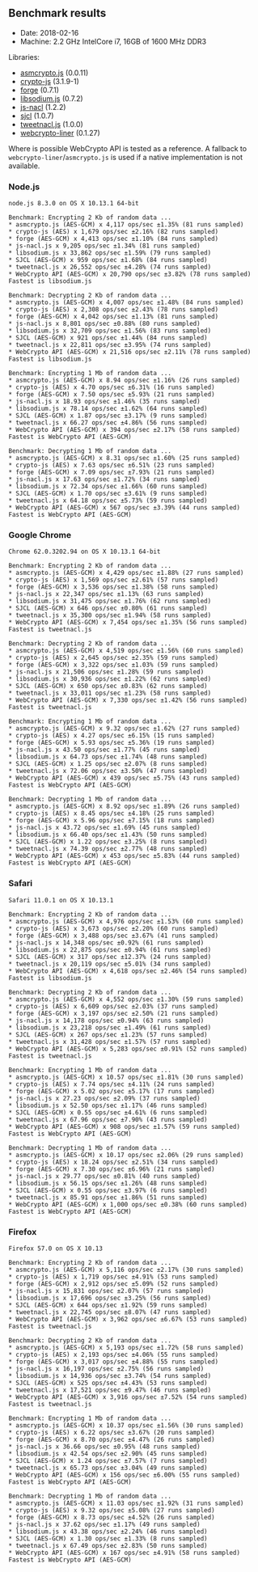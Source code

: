## Benchmark results

- Date: 2018-02-16
- Machine: 2.2 GHz IntelCore i7, 16GB of 1600 MHz DDR3

Libraries:
 * [asmcrypto.js](https://github.com/vibornoff/asmcrypto.js) (0.0.11)
 * [crypto-js](https://github.com/brix/crypto-js) (3.1.9-1)
 * [forge](https://github.com/digitalbazaar/forge) (0.7.1)
 * [libsodium.js](https://github.com/jedisct1/libsodium.js) (0.7.2)
 * [js-nacl](https://github.com/tonyg/js-nacl) (1.2.2)
 * [sjcl](https://github.com/bitwiseshiftleft/sjcl) (1.0.7)
 * [tweetnacl.js](https://github.com/dchest/tweetnacl-js) (1.0.0)
 * [webcrypto-liner](https://github.com/PeculiarVentures/webcrypto-liner) (0.1.27)

Where is possible WebCrypto API is tested as a reference.
A fallback to `webcrypto-liner`/`asmcrypto.js` is used if a native implementation is not available.


### Node.js

    node.js 8.3.0 on OS X 10.13.1 64-bit

    Benchmark: Encrypting 2 Kb of random data ...
    * asmcrypto.js (AES-GCM) x 4,117 ops/sec ±1.35% (81 runs sampled)
    * crypto-js (AES) x 1,679 ops/sec ±2.16% (82 runs sampled)
    * forge (AES-GCM) x 4,413 ops/sec ±1.10% (84 runs sampled)
    * js-nacl.js x 9,205 ops/sec ±1.34% (81 runs sampled)
    * libsodium.js x 33,862 ops/sec ±1.59% (79 runs sampled)
    * SJCL (AES-GCM) x 959 ops/sec ±1.68% (84 runs sampled)
    * tweetnacl.js x 26,552 ops/sec ±4.28% (74 runs sampled)
    * WebCrypto API (AES-GCM) x 20,790 ops/sec ±3.82% (78 runs sampled)
    Fastest is libsodium.js

    Benchmark: Decrypting 2 Kb of random data ...
    * asmcrypto.js (AES-GCM) x 4,007 ops/sec ±1.48% (84 runs sampled)
    * crypto-js (AES) x 2,308 ops/sec ±2.43% (78 runs sampled)
    * forge (AES-GCM) x 4,042 ops/sec ±1.13% (81 runs sampled)
    * js-nacl.js x 8,801 ops/sec ±0.88% (80 runs sampled)
    * libsodium.js x 32,709 ops/sec ±1.56% (83 runs sampled)
    * SJCL (AES-GCM) x 921 ops/sec ±1.44% (84 runs sampled)
    * tweetnacl.js x 22,811 ops/sec ±3.95% (74 runs sampled)
    * WebCrypto API (AES-GCM) x 21,516 ops/sec ±2.11% (78 runs sampled)
    Fastest is libsodium.js

    Benchmark: Encrypting 1 Mb of random data ...
    * asmcrypto.js (AES-GCM) x 8.94 ops/sec ±1.16% (26 runs sampled)
    * crypto-js (AES) x 4.70 ops/sec ±6.31% (16 runs sampled)
    * forge (AES-GCM) x 7.50 ops/sec ±5.93% (21 runs sampled)
    * js-nacl.js x 18.93 ops/sec ±1.46% (35 runs sampled)
    * libsodium.js x 78.14 ops/sec ±1.62% (64 runs sampled)
    * SJCL (AES-GCM) x 1.87 ops/sec ±3.17% (9 runs sampled)
    * tweetnacl.js x 66.27 ops/sec ±4.86% (56 runs sampled)
    * WebCrypto API (AES-GCM) x 394 ops/sec ±2.17% (58 runs sampled)
    Fastest is WebCrypto API (AES-GCM)

    Benchmark: Decrypting 1 Mb of random data ...
    * asmcrypto.js (AES-GCM) x 8.31 ops/sec ±1.60% (25 runs sampled)
    * crypto-js (AES) x 7.63 ops/sec ±6.51% (23 runs sampled)
    * forge (AES-GCM) x 7.09 ops/sec ±7.93% (21 runs sampled)
    * js-nacl.js x 17.63 ops/sec ±1.72% (34 runs sampled)
    * libsodium.js x 72.34 ops/sec ±1.66% (60 runs sampled)
    * SJCL (AES-GCM) x 1.70 ops/sec ±3.61% (9 runs sampled)
    * tweetnacl.js x 64.18 ops/sec ±5.73% (59 runs sampled)
    * WebCrypto API (AES-GCM) x 567 ops/sec ±3.39% (44 runs sampled)
    Fastest is WebCrypto API (AES-GCM)


### Google Chrome

    Chrome 62.0.3202.94 on OS X 10.13.1 64-bit

    Benchmark: Encrypting 2 Kb of random data ...
    * asmcrypto.js (AES-GCM) x 4,429 ops/sec ±1.88% (27 runs sampled)
    * crypto-js (AES) x 1,569 ops/sec ±2.61% (57 runs sampled)
    * forge (AES-GCM) x 3,536 ops/sec ±1.38% (58 runs sampled)
    * js-nacl.js x 22,347 ops/sec ±1.13% (63 runs sampled)
    * libsodium.js x 31,475 ops/sec ±1.76% (62 runs sampled)
    * SJCL (AES-GCM) x 646 ops/sec ±0.80% (61 runs sampled)
    * tweetnacl.js x 35,300 ops/sec ±1.94% (58 runs sampled)
    * WebCrypto API (AES-GCM) x 7,454 ops/sec ±1.35% (56 runs sampled)
    Fastest is tweetnacl.js

    Benchmark: Decrypting 2 Kb of random data ...
    * asmcrypto.js (AES-GCM) x 4,519 ops/sec ±1.56% (60 runs sampled)
    * crypto-js (AES) x 2,645 ops/sec ±2.35% (59 runs sampled)
    * forge (AES-GCM) x 3,322 ops/sec ±1.03% (59 runs sampled)
    * js-nacl.js x 21,506 ops/sec ±1.28% (59 runs sampled)
    * libsodium.js x 30,936 ops/sec ±1.22% (62 runs sampled)
    * SJCL (AES-GCM) x 650 ops/sec ±0.83% (62 runs sampled)
    * tweetnacl.js x 33,011 ops/sec ±1.23% (58 runs sampled)
    * WebCrypto API (AES-GCM) x 7,330 ops/sec ±1.42% (56 runs sampled)
    Fastest is tweetnacl.js

    Benchmark: Encrypting 1 Mb of random data ...
    * asmcrypto.js (AES-GCM) x 9.32 ops/sec ±1.62% (27 runs sampled)
    * crypto-js (AES) x 4.27 ops/sec ±6.15% (15 runs sampled)
    * forge (AES-GCM) x 5.93 ops/sec ±5.36% (19 runs sampled)
    * js-nacl.js x 43.50 ops/sec ±1.77% (45 runs sampled)
    * libsodium.js x 64.73 ops/sec ±1.74% (48 runs sampled)
    * SJCL (AES-GCM) x 1.25 ops/sec ±2.07% (8 runs sampled)
    * tweetnacl.js x 72.06 ops/sec ±3.50% (47 runs sampled)
    * WebCrypto API (AES-GCM) x 439 ops/sec ±5.75% (43 runs sampled)
    Fastest is WebCrypto API (AES-GCM)

    Benchmark: Decrypting 1 Mb of random data ...
    * asmcrypto.js (AES-GCM) x 8.92 ops/sec ±1.89% (26 runs sampled)
    * crypto-js (AES) x 8.45 ops/sec ±4.18% (25 runs sampled)
    * forge (AES-GCM) x 5.96 ops/sec ±7.15% (18 runs sampled)
    * js-nacl.js x 43.72 ops/sec ±1.69% (45 runs sampled)
    * libsodium.js x 66.40 ops/sec ±1.43% (50 runs sampled)
    * SJCL (AES-GCM) x 1.22 ops/sec ±3.25% (8 runs sampled)
    * tweetnacl.js x 74.39 ops/sec ±2.77% (48 runs sampled)
    * WebCrypto API (AES-GCM) x 453 ops/sec ±5.83% (44 runs sampled)
    Fastest is WebCrypto API (AES-GCM)


### Safari

    Safari 11.0.1 on OS X 10.13.1

    Benchmark: Encrypting 2 Kb of random data ...
    * asmcrypto.js (AES-GCM) x 4,976 ops/sec ±1.53% (60 runs sampled)
    * crypto-js (AES) x 3,673 ops/sec ±2.20% (60 runs sampled)
    * forge (AES-GCM) x 3,488 ops/sec ±3.67% (41 runs sampled)
    * js-nacl.js x 14,348 ops/sec ±0.92% (61 runs sampled)
    * libsodium.js x 22,875 ops/sec ±0.94% (61 runs sampled)
    * SJCL (AES-GCM) x 317 ops/sec ±12.37% (24 runs sampled)
    * tweetnacl.js x 20,119 ops/sec ±5.01% (34 runs sampled)
    * WebCrypto API (AES-GCM) x 4,618 ops/sec ±2.46% (54 runs sampled)
    Fastest is libsodium.js

    Benchmark: Decrypting 2 Kb of random data ...
    * asmcrypto.js (AES-GCM) x 4,552 ops/sec ±1.30% (59 runs sampled)
    * crypto-js (AES) x 6,609 ops/sec ±2.03% (37 runs sampled)
    * forge (AES-GCM) x 3,197 ops/sec ±2.50% (21 runs sampled)
    * js-nacl.js x 14,178 ops/sec ±0.94% (63 runs sampled)
    * libsodium.js x 23,218 ops/sec ±1.49% (61 runs sampled)
    * SJCL (AES-GCM) x 267 ops/sec ±1.23% (57 runs sampled)
    * tweetnacl.js x 31,428 ops/sec ±1.57% (57 runs sampled)
    * WebCrypto API (AES-GCM) x 5,283 ops/sec ±0.91% (52 runs sampled)
    Fastest is tweetnacl.js

    Benchmark: Encrypting 1 Mb of random data ...
    * asmcrypto.js (AES-GCM) x 10.57 ops/sec ±1.81% (30 runs sampled)
    * crypto-js (AES) x 7.74 ops/sec ±4.11% (24 runs sampled)
    * forge (AES-GCM) x 5.02 ops/sec ±5.17% (17 runs sampled)
    * js-nacl.js x 27.23 ops/sec ±2.09% (37 runs sampled)
    * libsodium.js x 52.50 ops/sec ±1.17% (46 runs sampled)
    * SJCL (AES-GCM) x 0.55 ops/sec ±4.61% (6 runs sampled)
    * tweetnacl.js x 67.96 ops/sec ±7.90% (43 runs sampled)
    * WebCrypto API (AES-GCM) x 908 ops/sec ±1.57% (59 runs sampled)
    Fastest is WebCrypto API (AES-GCM)

    Benchmark: Decrypting 1 Mb of random data ...
    * asmcrypto.js (AES-GCM) x 10.17 ops/sec ±2.06% (29 runs sampled)
    * crypto-js (AES) x 18.24 ops/sec ±2.51% (34 runs sampled)
    * forge (AES-GCM) x 7.30 ops/sec ±6.96% (21 runs sampled)
    * js-nacl.js x 29.77 ops/sec ±0.81% (40 runs sampled)
    * libsodium.js x 56.15 ops/sec ±1.26% (48 runs sampled)
    * SJCL (AES-GCM) x 0.55 ops/sec ±3.97% (6 runs sampled)
    * tweetnacl.js x 85.91 ops/sec ±1.86% (51 runs sampled)
    * WebCrypto API (AES-GCM) x 1,000 ops/sec ±0.38% (60 runs sampled)
    Fastest is WebCrypto API (AES-GCM)


### Firefox

    Firefox 57.0 on OS X 10.13

    Benchmark: Encrypting 2 Kb of random data ...
    * asmcrypto.js (AES-GCM) x 5,116 ops/sec ±2.17% (30 runs sampled)
    * crypto-js (AES) x 1,719 ops/sec ±4.91% (53 runs sampled)
    * forge (AES-GCM) x 2,912 ops/sec ±5.09% (52 runs sampled)
    * js-nacl.js x 15,831 ops/sec ±2.07% (57 runs sampled)
    * libsodium.js x 17,696 ops/sec ±3.25% (56 runs sampled)
    * SJCL (AES-GCM) x 644 ops/sec ±1.92% (59 runs sampled)
    * tweetnacl.js x 22,745 ops/sec ±8.07% (47 runs sampled)
    * WebCrypto API (AES-GCM) x 3,962 ops/sec ±6.67% (53 runs sampled)
    Fastest is tweetnacl.js

    Benchmark: Decrypting 2 Kb of random data ...
    * asmcrypto.js (AES-GCM) x 5,193 ops/sec ±1.72% (58 runs sampled)
    * crypto-js (AES) x 2,193 ops/sec ±4.06% (55 runs sampled)
    * forge (AES-GCM) x 3,017 ops/sec ±4.88% (55 runs sampled)
    * js-nacl.js x 16,197 ops/sec ±2.75% (56 runs sampled)
    * libsodium.js x 14,936 ops/sec ±3.74% (54 runs sampled)
    * SJCL (AES-GCM) x 525 ops/sec ±4.43% (53 runs sampled)
    * tweetnacl.js x 17,521 ops/sec ±9.47% (46 runs sampled)
    * WebCrypto API (AES-GCM) x 3,916 ops/sec ±7.52% (54 runs sampled)
    Fastest is tweetnacl.js

    Benchmark: Encrypting 1 Mb of random data ...
    * asmcrypto.js (AES-GCM) x 10.37 ops/sec ±1.56% (30 runs sampled)
    * crypto-js (AES) x 6.22 ops/sec ±3.67% (20 runs sampled)
    * forge (AES-GCM) x 8.70 ops/sec ±4.47% (26 runs sampled)
    * js-nacl.js x 36.66 ops/sec ±0.95% (48 runs sampled)
    * libsodium.js x 42.54 ops/sec ±2.90% (45 runs sampled)
    * SJCL (AES-GCM) x 1.24 ops/sec ±7.57% (7 runs sampled)
    * tweetnacl.js x 65.73 ops/sec ±3.04% (49 runs sampled)
    * WebCrypto API (AES-GCM) x 156 ops/sec ±6.00% (55 runs sampled)
    Fastest is WebCrypto API (AES-GCM)

    Benchmark: Decrypting 1 Mb of random data ...
    * asmcrypto.js (AES-GCM) x 11.03 ops/sec ±1.92% (31 runs sampled)
    * crypto-js (AES) x 9.32 ops/sec ±5.08% (27 runs sampled)
    * forge (AES-GCM) x 8.73 ops/sec ±4.52% (26 runs sampled)
    * js-nacl.js x 37.62 ops/sec ±1.17% (49 runs sampled)
    * libsodium.js x 43.38 ops/sec ±2.24% (46 runs sampled)
    * SJCL (AES-GCM) x 1.30 ops/sec ±1.33% (8 runs sampled)
    * tweetnacl.js x 67.49 ops/sec ±2.83% (50 runs sampled)
    * WebCrypto API (AES-GCM) x 167 ops/sec ±4.91% (58 runs sampled)
    Fastest is WebCrypto API (AES-GCM)
